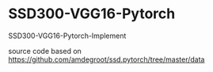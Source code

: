 # SSD300-VGG16-Pytorch
SSD300-VGG16-Pytorch-Implement

source code based on https://github.com/amdegroot/ssd.pytorch/tree/master/data
